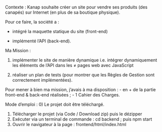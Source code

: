 Contexte : 
Kanap souhaite créer un site pour vendre ses produits (des canapés) sur Internet (en plus de sa boutique physique).

Pour ce faire, la société a : 
	
  - intégré la maquette statique du site (front-end)
	
  - implémenté l’API (back-end).

Ma Mission : 
	
  1. implémenter le site de manière dynamique
	i.e. intégrer dynamiquement les éléments de l’API dans les ≠ pages web avec JavaScript 
	
  2. réaliser un plan de tests (pour montrer que les Règles de Gestion sont correctement implémentées). 

Pour mener à bien ma mission, j’avais à ma disposition :
	- en + de la partie front-end & back-end réalisées ;
	- 1 Cahier des Charges.

Mode d’emploi : 0) Le projet doit être téléchargé.

1) Télécharger le projet (via Code / Download zip) puis le dézipper 
2) Exécuter via un terminal de commande : cd backend ; puis npm start
3) Ouvrir le navigateur à la page : frontend/html/index.html
